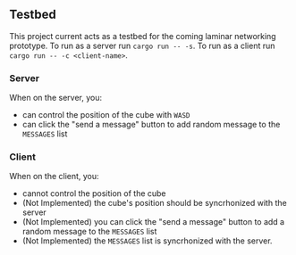 ## Testbed

This project current acts as a testbed for the coming laminar networking prototype. To run as a server run `cargo run -- -s`. To run as a client run `cargo run -- -c <client-name>`.

### Server

When on the server, you:

- can control the position of the cube with `WASD`
- can click the "send a message" button to add random message to the `MESSAGES` list

### Client

When on the client, you:

- cannot control the position of the cube
- (Not Implemented) the cube's position should be syncrhonized with the server
- (Not Implemented) you can click the "send a message" button to add a random message to the `MESSAGES` list
- (Not Implemented) the `MESSAGES` list is syncrhonized with the server.

